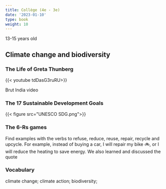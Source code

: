 ```yaml
---
title: Collège (4e - 3e)
date: '2023-01-10'
type: book
weight: 10
---
```


13-15 years old

<!--more-->

## Climate change and biodiversity

### The Life of Greta Thunberg

{{< youtube tdDasG3ruRU>}}

Brut India video
<br> 

### The 17 Sustainable Development Goals

{{< figure src="UNESCO SDG.png">}}

### The 6-Rs games

Find examples with the verbs to refuse, reduce, reuse, repair, recycle and upcycle. For example, instead of buying a car, I will repair my bike 🚲, or I will reduce the heating to save energy. We also learned and discussed the quote 

### Vocabulary

climate change; climate action; biodiversity;